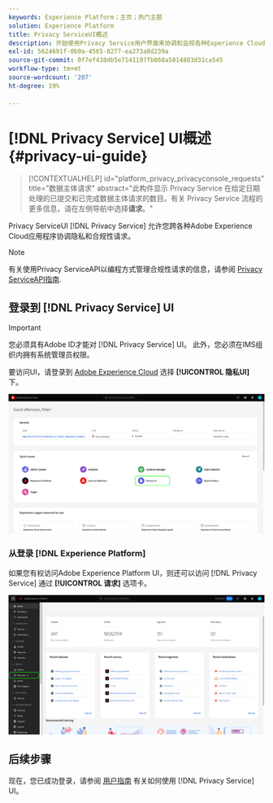 ```yaml
---
keywords: Experience Platform；主页；热门主题
solution: Experience Platform
title: Privacy ServiceUI概述
description: 开始使用Privacy Service用户界面来协调和监视各种Experience Cloud应用程序中的隐私请求。
exl-id: 5624691f-0b9a-4565-8277-ea273a0d239a
source-git-commit: 0f7ef438db5e7141197fb860a5814883d31ca545
workflow-type: tm+mt
source-wordcount: '207'
ht-degree: 19%

---
```


# [!DNL Privacy Service] UI概述 {#privacy-ui-guide}

>[!CONTEXTUALHELP]
>id="platform_privacy_privacyconsole_requests"
>title="数据主体请求"
>abstract="此构件显示 Privacy Service 在给定日期处理的已提交和已完成数据主体请求的数目。有关 Privacy Service 流程的更多信息，请在左侧导航中选择&#x200B;**请求**。"

Privacy ServiceUI [!DNL Privacy Service] 允许您跨各种Adobe Experience Cloud应用程序协调隐私和合规性请求。

>[!NOTE]
>
>有关使用Privacy ServiceAPI以编程方式管理合规性请求的信息，请参阅 [Privacy ServiceAPI指南](../api/overview.md).

## 登录到 [!DNL Privacy Service] UI

>[!IMPORTANT]
>
>您必须具有Adobe ID才能对 [!DNL Privacy Service] UI。 此外，您必须在IMS组织内拥有系统管理员权限。

要访问UI，请登录到 [Adobe Experience Cloud](https://experience.adobe.com/) 选择 **[!UICONTROL 隐私UI]** 下。

![](../images/ui-overview/quick-access.png)

### 从登录 [!DNL Experience Platform]

如果您有权访问Adobe Experience Platform UI，则还可以访问 [!DNL Privacy Service] 通过 **[!UICONTROL 请求]** 选项卡。

![](../images/ui-overview/platform.png)

## 后续步骤

现在，您已成功登录，请参阅 [用户指南](user-guide.md) 有关如何使用 [!DNL Privacy Service] UI。
